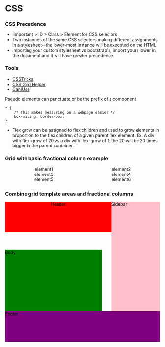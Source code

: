 # CSS

### CSS Precedence
 - !important > ID > Class > Element for CSS selectors
 - Two instances of the same CSS selectors making different assignments in a stylesheet--the lower-most instance will be executed on the HTML
 - importing your custom stylesheet vs bootstrap's, import yours lower in the document and it will have greater precedence


### Tools
- [CSSTricks](https://css-tricks.com/)
- [CSS Grid Helper](https://cssgrid-generator.netlify.app/)
- [CanIUse](https://caniuse.com/)


Pseudo elements can punctuate or be the prefix of a component

```
* {
    /* This makes measuring on a webpage easier */
    box-sizing: border-box;
}
```

- Flex grow can be assigned to flex children and used to grow elements in proportion to the flex children of a given parent flex element. Ex. A div with flex-grow of 20 vs a div with flex-grow of 1; the 20 will be 20 times bigger in the parent container.

### Grid with basic fractional column example

<div style="display:grid; grid-template-columns: 1fr 1fr; text-align: center; margin-bottom: 2em;">
<div>element1</div>
<div>element2</div>
<div>element3</div>
<div>element4</div>
<div>element5</div>
<div>element6</div>
</div>

### Combine grid template areas and fractional columns

<style>
    .page {
        color: black;
        display: grid;
        grid-template-columns: 5fr 5fr 1fr 5fr;
        grid-template-areas: 
        "nav-header nav-header nav-header nav-sidebar"
        "main-body main-body . nav-sidebar"
        "main-body main-body . nav-sidebar"
        "footer footer footer footer"
    }
    .header {
        background-color: red;
        height: 100px;
        grid-area: nav-header;
    }
    .body {
        background-color: green;
        height: 200px;
        grid-area: main-body;
    }
    .sidebar {
        background-color: pink;
        grid-area: nav-sidebar;
    }
    .footer {
        background-color: purple;
        height: 100px;
        grid-area: footer;
    }
</style>

<div class="page">
<header class="header">Header</header>
<div class="body">Body</div>
<div class="sidebar">Sidebar</div>
<footer class="footer">Footer</footer>
</div>